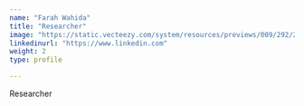 ```yaml
---
name: "Farah Wahida"
title: "Researcher"
image: "https://static.vecteezy.com/system/resources/previews/009/292/244/non_2x/default-avatar-icon-of-social-media-user-vector.jpg"
linkedinurl: "https://www.linkedin.com"
weight: 2
type: profile

---
```

Researcher

